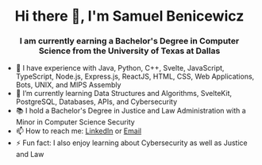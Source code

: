 <h1 align="center">Hi there 👋, I'm Samuel Benicewicz</h1>
<h3 align="center">I am currently earning a Bachelor's Degree in Computer Science from the University of Texas at Dallas</h3>

- 🔭 I have experience with Java, Python, C++, Svelte, JavaScript, TypeScript, Node.js, Express.js, ReactJS, HTML, CSS, Web Applications, Bots, UNIX, and MIPS Assembly
- 🌱 I’m currently learning Data Structures and Algorithms, SvelteKit, PostgreSQL, Databases, APIs, and Cybersecurity
- 📚 I hold a Bachelor's Degree in Justice and Law Administration with a Minor in Computer Science Security
- 📫 How to reach me: <a href="https://www.linkedin.com/in/samuel-benicewicz/">LinkedIn</a> or <a href="mailto:sambenicewicz@yahoo.com">Email</a>
- ⚡ Fun fact: I also enjoy learning about Cybersecurity as well as Justice and Law
